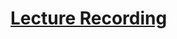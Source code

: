 # [Lecture Recording](https://cnm-edu.zoom.us/rec/share/FboFd2zBA-T6xdt0BfmyYHX7KUDUAdOqtAc8cHCNkcJfYvY8Gnb_mM3oP_W9-iU5.QuSNNpBb_zFZEB9A?startTime=1634567732000)